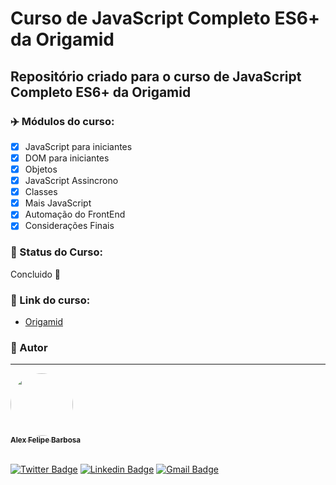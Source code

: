 # Curso de JavaScript Completo ES6+ da Origamid

## Repositório criado para o curso de JavaScript Completo ES6+ da Origamid

<p align="center"></p>

### :airplane: Módulos do curso:
- [x] JavaScript para iniciantes
- [x] DOM para iniciantes
- [x] Objetos
- [x] JavaScript Assincrono
- [x] Classes
- [x] Mais JavaScript
- [x] Automação do FrontEnd
- [x] Considerações Finais

### :dart: Status do Curso: 
Concluido :checkered_flag:

### :mega: Link do curso:

- [Origamid](https://www.origamid.com/curso/javascript-completo-es6/)

### :man: Autor

---

<a href="http://www.alexbarbosa.info/">
 <img style="border-radius: 50%;" src="https://avatars3.githubusercontent.com/u/12144620?s=460&u=b9785347e44440d8a08fbbaf61a72288c05671e0&v=4" width="100px;" alt=""/>
 <br />
 <sub><b>Alex Felipe Barbosa</b></sub></a> <a href="http://www.alexbarbosa.info/" title="Blog"></a>
  
<br>[![Twitter Badge](https://img.shields.io/badge/-@alexf_barbosa-1ca0f1?style=flat-square&labelColor=1ca0f1&logo=twitter&logoColor=white&link=https://twitter.com/alexf_barbosa)](https://twitter.com/alexf_barbosa) [![Linkedin Badge](https://img.shields.io/badge/-AlexFelipeBarbosa-blue?style=flat-square&logo=Linkedin&logoColor=white&link=https://www.linkedin.com/in/alexfelipebarbosa/)](https://www.linkedin.com/in/alexfelipebarbosa/) 
[![Gmail Badge](https://img.shields.io/badge/-alex@alexbarbosa.info-c14438?style=flat-square&logo=Gmail&logoColor=white&link=mailto:alex@alexbarbosa.info)](mailto:alex@alexbarbosa.info)
